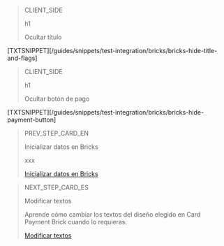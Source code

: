 > CLIENT_SIDE
>
> h1
>
> Ocultar título

[TXTSNIPPET][/guides/snippets/test-integration/bricks/bricks-hide-title-and-flags] 

> CLIENT_SIDE
>
> h1
>
> Ocultar botón de pago

[TXTSNIPPET][/guides/snippets/test-integration/bricks/bricks-hide-payment-button]

> PREV_STEP_CARD_EN
>
> Inicializar datos en Bricks
>
> xxx
>
> [Inicializar datos en Bricks](/developers/es/docs/checkout-bricks/payment-brick/additional-customization/initialize-data-on-the-bricks)

> NEXT_STEP_CARD_ES
>
> Modificar textos
>
> Aprende cómo cambiar los textos del diseño elegido en Card Payment Brick cuando lo requieras.
>
> [Modificar textos](/developers/es/docs/checkout-bricks/card-payment-brick/additional-customization/modify-texts)
